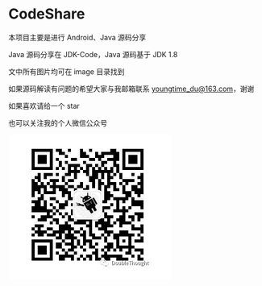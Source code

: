 # CodeShare
本项目主要是进行 Android、Java 源码分享

Java 源码分享在 JDK-Code，Java 源码基于 JDK 1.8

文中所有图片均可在 image 目录找到

如果源码解读有问题的希望大家与我邮箱联系 youngtime_du@163.com，谢谢

如果喜欢请给一个 star

也可以关注我的个人微信公众号

![hashmap_1_3](image/hashmap_1_3.png)

